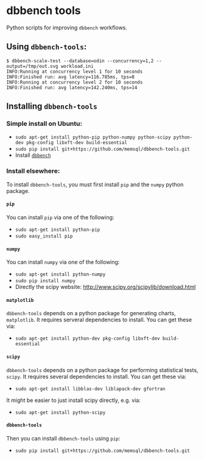 # dbbench tools

Python scripts for improving `dbbench` workflows. 

## Using `dbbench-tools`:

```
$ dbbench-scale-test --database=odin --concurrency=1,2 --output=/tmp/out.svg workload.ini
INFO:Running at concurrency level 1 for 10 seconds
INFO:Finished run: avg latency=116.785ms, tps=8
INFO:Running at concurrency level 2 for 10 seconds
INFO:Finished run: avg latency=142.240ms, tps=14
```

## Installing `dbbench-tools`

### Simple install on Ubuntu:

 - `sudo apt-get install python-pip python-numpy python-scipy python-dev pkg-config libxft-dev build-essential`
 - `sudo pip install git+https://github.com/memsql/dbbench-tools.git`
 - Install [`dbbench`](https://github.com/memsql/dbbench)

### Install elsewhere:

To install `dbbench-tools`, you must first install `pip` and the `numpy`
python package.

#### `pip`

You can install `pip` via one of the following:

 - `sudo apt-get install python-pip`
 - `sudo easy_install pip`

#### `numpy`

You can install `numpy` via one of the following:
 - `sudo apt-get install python-numpy`
 - `sudo pip install numpy`
 - Directly the scipy website: http://www.scipy.org/scipylib/download.html

#### `matplotlib`

`dbbench-tools` depends on a python package for generating charts, `matplotlib`. It requires serveral dependencies to install. You can get these via:

 - `sudo apt-get install python-dev pkg-config libxft-dev build-essential`

#### `scipy`

`dbbench-tools` depends on a python package for performing statistical tests, `scipy`.
It requires several dependencies to install. You can get these via:

 - `sudo apt-get install libblas-dev liblapack-dev gfortran`

It might be easier to just install scipy directly, e.g. via:

 - `sudo apt-get install python-scipy`

#### `dbbench-tools`

Then you can install `dbbench-tools` using `pip`:

 - `sudo pip install git+https://github.com/memsql/dbbench-tools.git`
